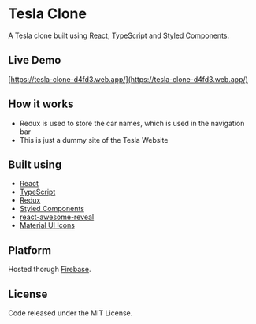 # Tesla Clone
A Tesla clone built using [React](https://reactjs.org/), [TypeScript](https://www.typescriptlang.org/) and [Styled Components](https://styled-components.com/).

## Live Demo
[https://tesla-clone-d4fd3.web.app/](https://tesla-clone-d4fd3.web.app/)

## How it works
- Redux is used to store the car names, which is used in the navigation bar
- This is just a dummy site of the Tesla Website

## Built using
- [React](https://reactjs.org/)
- [TypeScript](https://www.typescriptlang.org/)
- [Redux](https://redux.js.org/)
- [Styled Components](https://styled-components.com/)
- [react-awesome-reveal](https://www.npmjs.com/package/react-awesome-reveal)
- [Material UI Icons](https://material-ui.com/)

## Platform
Hosted thorugh [Firebase](https://firebase.google.com/).

## License
Code released under the MIT License.
